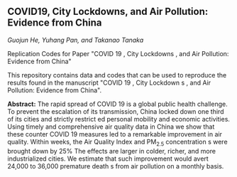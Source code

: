 ## COVID19, City Lockdowns, and Air Pollution: Evidence from China
*Guojun He, Yuhang Pan, and Takanao Tanaka*

Replication Codes for Paper "COVID 19 , City Lockdowns , and Air Pollution: Evidence from China"

This repository contains data and codes that can be used to reproduce the results found in the manuscript "COVID 19 , City Lockdown s , and Air Pollution: Evidence from China". 

**Abstract:** The rapid spread of COVID 19 is a global public health challenge. To prevent the escalation of its transmission, China locked down one third of its cities and strictly restrict ed personal mobility and economic activities. Using timely and comprehensive air quality data in China we show that these counter COVID 19 measures led to a remarkable improvement in air quality. Within weeks, the Air Quality Index and PM$_{2.5}$ concentration s were brought down by 25\% The effects are larger in colder, richer, and more industrialized cities. We
estimate that such improvement would avert 24,000 to 36,000 premature death s from air pollution on a monthly basis.

